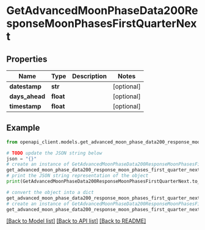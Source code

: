 # GetAdvancedMoonPhaseData200ResponseMoonPhasesFirstQuarterNext


## Properties

Name | Type | Description | Notes
------------ | ------------- | ------------- | -------------
**datestamp** | **str** |  | [optional] 
**days_ahead** | **float** |  | [optional] 
**timestamp** | **float** |  | [optional] 

## Example

```python
from openapi_client.models.get_advanced_moon_phase_data200_response_moon_phases_first_quarter_next import GetAdvancedMoonPhaseData200ResponseMoonPhasesFirstQuarterNext

# TODO update the JSON string below
json = "{}"
# create an instance of GetAdvancedMoonPhaseData200ResponseMoonPhasesFirstQuarterNext from a JSON string
get_advanced_moon_phase_data200_response_moon_phases_first_quarter_next_instance = GetAdvancedMoonPhaseData200ResponseMoonPhasesFirstQuarterNext.from_json(json)
# print the JSON string representation of the object
print(GetAdvancedMoonPhaseData200ResponseMoonPhasesFirstQuarterNext.to_json())

# convert the object into a dict
get_advanced_moon_phase_data200_response_moon_phases_first_quarter_next_dict = get_advanced_moon_phase_data200_response_moon_phases_first_quarter_next_instance.to_dict()
# create an instance of GetAdvancedMoonPhaseData200ResponseMoonPhasesFirstQuarterNext from a dict
get_advanced_moon_phase_data200_response_moon_phases_first_quarter_next_from_dict = GetAdvancedMoonPhaseData200ResponseMoonPhasesFirstQuarterNext.from_dict(get_advanced_moon_phase_data200_response_moon_phases_first_quarter_next_dict)
```
[[Back to Model list]](../README.md#documentation-for-models) [[Back to API list]](../README.md#documentation-for-api-endpoints) [[Back to README]](../README.md)


